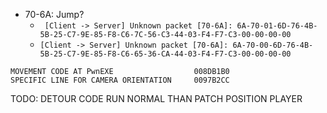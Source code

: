 * 70-6A: Jump?
  * `` [Client -> Server] Unknown packet [70-6A]: 6A-70-01-6D-76-4B-5B-25-C7-9E-85-F8-C6-7C-56-C3-44-03-F4-F7-C3-00-00-00-00``
  * ``[Client -> Server] Unknown packet [70-6A]: 6A-70-00-6D-76-4B-5B-25-C7-9E-85-F8-C6-65-36-CA-44-03-F4-F7-C3-00-00-00-00``

```
MOVEMENT CODE AT PwnEXE                  008DB1B0  
SPECIFIC LINE FOR CAMERA ORIENTATION	 0097B2CC
```
TODO: DETOUR CODE RUN NORMAL THAN PATCH POSITION PLAYER
